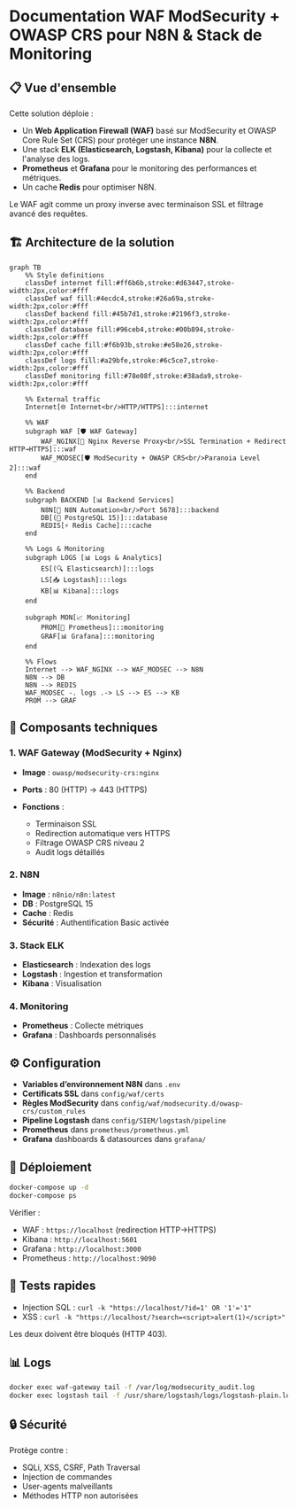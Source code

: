 # Documentation WAF ModSecurity + OWASP CRS pour N8N & Stack de Monitoring

## 📋 Vue d'ensemble

Cette solution déploie :

* Un **Web Application Firewall (WAF)** basé sur ModSecurity et OWASP Core Rule Set (CRS) pour protéger une instance **N8N**.
* Une stack **ELK (Elasticsearch, Logstash, Kibana)** pour la collecte et l'analyse des logs.
* **Prometheus** et **Grafana** pour le monitoring des performances et métriques.
* Un cache **Redis** pour optimiser N8N.

Le WAF agit comme un proxy inverse avec terminaison SSL et filtrage avancé des requêtes.

## 🏗️ Architecture de la solution

```mermaid
graph TB
    %% Style definitions
    classDef internet fill:#ff6b6b,stroke:#d63447,stroke-width:2px,color:#fff
    classDef waf fill:#4ecdc4,stroke:#26a69a,stroke-width:2px,color:#fff
    classDef backend fill:#45b7d1,stroke:#2196f3,stroke-width:2px,color:#fff
    classDef database fill:#96ceb4,stroke:#00b894,stroke-width:2px,color:#fff
    classDef cache fill:#f6b93b,stroke:#e58e26,stroke-width:2px,color:#fff
    classDef logs fill:#a29bfe,stroke:#6c5ce7,stroke-width:2px,color:#fff
    classDef monitoring fill:#78e08f,stroke:#38ada9,stroke-width:2px,color:#fff

    %% External traffic
    Internet[🌐 Internet<br/>HTTP/HTTPS]:::internet

    %% WAF
    subgraph WAF [🛡️ WAF Gateway]
        WAF_NGINX[🔄 Nginx Reverse Proxy<br/>SSL Termination + Redirect HTTP→HTTPS]:::waf
        WAF_MODSEC[🛡️ ModSecurity + OWASP CRS<br/>Paranoia Level 2]:::waf
    end

    %% Backend
    subgraph BACKEND [📊 Backend Services]
        N8N[🤖 N8N Automation<br/>Port 5678]:::backend
        DB[(🐘 PostgreSQL 15)]:::database
        REDIS[⚡ Redis Cache]:::cache
    end

    %% Logs & Monitoring
    subgraph LOGS [📊 Logs & Analytics]
        ES[(🔍 Elasticsearch)]:::logs
        LS[📥 Logstash]:::logs
        KB[📊 Kibana]:::logs
    end

    subgraph MON[📈 Monitoring]
        PROM[📡 Prometheus]:::monitoring
        GRAF[📊 Grafana]:::monitoring
    end

    %% Flows
    Internet --> WAF_NGINX --> WAF_MODSEC --> N8N
    N8N --> DB
    N8N --> REDIS
    WAF_MODSEC -. logs .-> LS --> ES --> KB
    PROM --> GRAF
```

## 🔧 Composants techniques

### 1. WAF Gateway (ModSecurity + Nginx)

* **Image** : `owasp/modsecurity-crs:nginx`
* **Ports** : 80 (HTTP) → 443 (HTTPS)
* **Fonctions** :

  * Terminaison SSL
  * Redirection automatique vers HTTPS
  * Filtrage OWASP CRS niveau 2
  * Audit logs détaillés

### 2. N8N

* **Image** : `n8nio/n8n:latest`
* **DB** : PostgreSQL 15
* **Cache** : Redis
* **Sécurité** : Authentification Basic activée

### 3. Stack ELK

* **Elasticsearch** : Indexation des logs
* **Logstash** : Ingestion et transformation
* **Kibana** : Visualisation

### 4. Monitoring

* **Prometheus** : Collecte métriques
* **Grafana** : Dashboards personnalisés

## ⚙️ Configuration

* **Variables d’environnement N8N** dans `.env`
* **Certificats SSL** dans `config/waf/certs`
* **Règles ModSecurity** dans `config/waf/modsecurity.d/owasp-crs/custom_rules`
* **Pipeline Logstash** dans `config/SIEM/logstash/pipeline`
* **Prometheus** dans `prometheus/prometheus.yml`
* **Grafana** dashboards & datasources dans `grafana/`

## 🚀 Déploiement

```bash
docker-compose up -d
docker-compose ps
```

Vérifier :

* WAF : `https://localhost` (redirection HTTP→HTTPS)
* Kibana : `http://localhost:5601`
* Grafana : `http://localhost:3000`
* Prometheus : `http://localhost:9090`

## 🧪 Tests rapides

* Injection SQL : `curl -k "https://localhost/?id=1' OR '1'='1"`
* XSS : `curl -k "https://localhost/?search=<script>alert(1)</script>"`

Les deux doivent être bloqués (HTTP 403).

## 📊 Logs

```bash
docker exec waf-gateway tail -f /var/log/modsecurity_audit.log
docker exec logstash tail -f /usr/share/logstash/logs/logstash-plain.log
```

## 🔒 Sécurité

Protège contre :

* SQLi, XSS, CSRF, Path Traversal
* Injection de commandes
* User-agents malveillants
* Méthodes HTTP non autorisées
